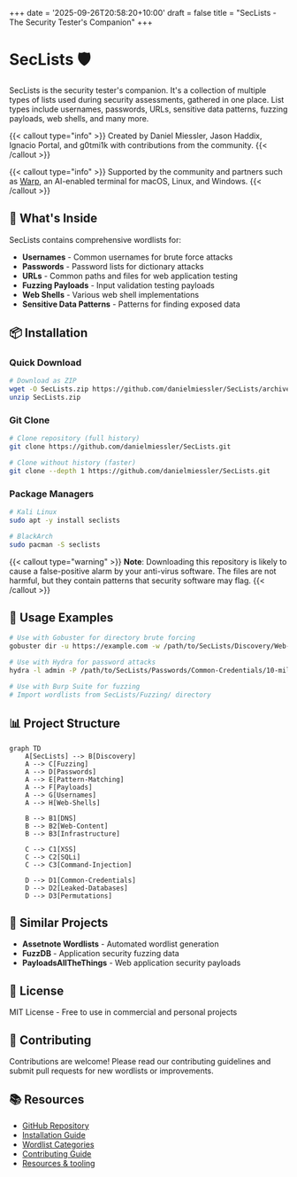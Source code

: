 +++
date = '2025-09-26T20:58:20+10:00'
draft = false
title = "SecLists - The Security Tester's Companion"
+++

# SecLists 🛡️

SecLists is the security tester's companion. It's a collection of multiple types of lists used during security assessments, gathered in one place. List types include usernames, passwords, URLs, sensitive data patterns, fuzzing payloads, web shells, and many more.

{{< callout type="info" >}}
Created by Daniel Miessler, Jason Haddix, Ignacio Portal, and g0tmi1k with contributions from the community.
{{< /callout >}}

{{< callout type="info" >}}
Supported by the community and partners such as [Warp](https://go.warp.dev/seclists), an AI-enabled terminal for macOS, Linux, and Windows.
{{< /callout >}}

## 🎯 What's Inside

SecLists contains comprehensive wordlists for:

- **Usernames** - Common usernames for brute force attacks
- **Passwords** - Password lists for dictionary attacks
- **URLs** - Common paths and files for web application testing
- **Fuzzing Payloads** - Input validation testing payloads
- **Web Shells** - Various web shell implementations
- **Sensitive Data Patterns** - Patterns for finding exposed data

## 📦 Installation

### Quick Download
```bash
# Download as ZIP
wget -O SecLists.zip https://github.com/danielmiessler/SecLists/archive/master.zip
unzip SecLists.zip
```

### Git Clone
```bash
# Clone repository (full history)
git clone https://github.com/danielmiessler/SecLists.git

# Clone without history (faster)
git clone --depth 1 https://github.com/danielmiessler/SecLists.git
```

### Package Managers
```bash
# Kali Linux
sudo apt -y install seclists

# BlackArch
sudo pacman -S seclists
```

{{< callout type="warning" >}}
**Note**: Downloading this repository is likely to cause a false-positive alarm by your anti-virus software. The files are not harmful, but they contain patterns that security software may flag.
{{< /callout >}}

## 🚀 Usage Examples

```bash
# Use with Gobuster for directory brute forcing
gobuster dir -u https://example.com -w /path/to/SecLists/Discovery/Web-Content/directory-list-2.3-medium.txt

# Use with Hydra for password attacks
hydra -l admin -P /path/to/SecLists/Passwords/Common-Credentials/10-million-password-list-top-1000.txt ssh://target

# Use with Burp Suite for fuzzing
# Import wordlists from SecLists/Fuzzing/ directory
```

## 📊 Project Structure

```mermaid
graph TD
    A[SecLists] --> B[Discovery]
    A --> C[Fuzzing]
    A --> D[Passwords]
    A --> E[Pattern-Matching]
    A --> F[Payloads]
    A --> G[Usernames]
    A --> H[Web-Shells]

    B --> B1[DNS]
    B --> B2[Web-Content]
    B --> B3[Infrastructure]

    C --> C1[XSS]
    C --> C2[SQLi]
    C --> C3[Command-Injection]

    D --> D1[Common-Credentials]
    D --> D2[Leaked-Databases]
    D --> D3[Permutations]
```

## 🔗 Similar Projects

- **Assetnote Wordlists** - Automated wordlist generation
- **FuzzDB** - Application security fuzzing data
- **PayloadsAllTheThings** - Web application security payloads

## 📄 License

MIT License - Free to use in commercial and personal projects

## 🤝 Contributing

Contributions are welcome! Please read our contributing guidelines and submit pull requests for new wordlists or improvements.

## 📚 Resources

- [GitHub Repository](https://github.com/danielmiessler/SecLists)
- [Installation Guide](/docs/installation)
- [Wordlist Categories](/docs/lists)
- [Contributing Guide](/docs/contributing)
- [Resources & tooling](/docs/resources)
